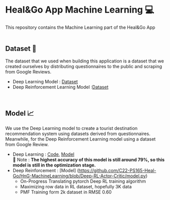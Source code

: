 # Heal&Go App Machine Learning 💻

This repository contains the Machine Learning part of the Heal&Go App
<br>
<br>

## Dataset 💾
The dataset that we used when building this application is a dataset that we created ourselves by distributing questionnaires to the public and scraping from Google Reviews.
- Deep Learning Model : [Dataset](https://github.com/C22-PS165-Heal-Go/HnG-MachineLearning/blob/main/dataset/questionnaire_dataset.csv)
- Deep Reinforcement Learning Model :[Dataset](https://github.com/C22-PS165-Heal-Go/HnG-MachineLearning/blob/main/dataset/Dataset_Dest_Rating.xlsx)
<br>

## Model 📈
We use the Deep Learning model to create a tourist destination recommendation system using datasets derived from questionnaires. Meanwhile, for the Deep Reinforcement Learning model using a dataset from Google Review.
- Deep Learning : [Code](https://github.com/C22-PS165-Heal-Go/HnG-MachineLearning/blob/main/src/dl_model.ipynb), [Model](https://github.com/C22-PS165-Heal-Go/HnG-MachineLearning/tree/main/src/model)\
📝 Note : **The highest accuracy of this model is still around 79%, so this model is still in the optimization stage.**
- Deep Reinforcement : [Model] (https://github.com/C22-PS165-Heal-Go/HnG-MachineLearning/blob/Deep-RL-Actor-Critic/model.py)
  * On-Progress Translating pytorch Deep RL training algorithm
  * Maximizing row data in RL dataset, hopefully 3K data
  * PMF Training form 2k dataset in RMSE 0.60
